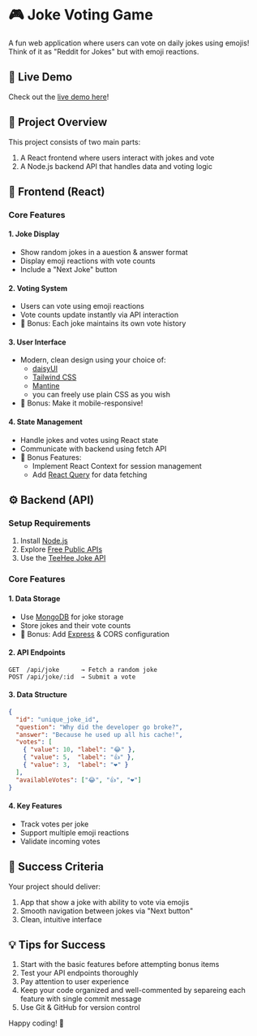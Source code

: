 # 🎮 Joke Voting Game

A fun web application where users can vote on daily jokes using emojis! Think of it as "Reddit for Jokes" but with emoji reactions.

## 📱 Live Demo
Check out the [live demo here](https://guess-the-word-ochre.vercel.app/vote-game)!


## 🎯 Project Overview

This project consists of two main parts:
1. A React frontend where users interact with jokes and vote
2. A Node.js backend API that handles data and voting logic

## 🎨 Frontend (React)

### Core Features

#### 1. Joke Display
- Show random jokes in a auestion & answer format
- Display emoji reactions with vote counts
- Include a "Next Joke" button

#### 2. Voting System
- Users can vote using emoji reactions
- Vote counts update instantly via API interaction
- 🌟 Bonus: Each joke maintains its own vote history


#### 3. User Interface
- Modern, clean design using your choice of:
  - [daisyUI](https://daisyui.com/) 
  - [Tailwind CSS](https://tailwindcss.com/)
  - [Mantine](https://mantine.dev/)
  - you can freely use plain CSS as you wish
- 🌟 Bonus: Make it mobile-responsive!

#### 4. State Management
- Handle jokes and votes using React state
- Communicate with backend using fetch API
- 🌟 Bonus Features:
  - Implement React Context for session management
  - Add [React Query](https://tanstack.com/query/latest) for data fetching

## ⚙️ Backend (API)

### Setup Requirements
1. Install [Node.js](https://nodejs.org/en)
2. Explore [Free Public APIs](https://www.freepublicapis.com/)
3. Use the [TeeHee Joke API](https://www.freepublicapis.com/teehee-joke-api)

### Core Features

#### 1. Data Storage
- Use [MongoDB](https://www.mongodb.com/) for joke storage
- Store jokes and their vote counts
- 🌟 Bonus: Add [Express](https://expressjs.com/) & CORS configuration

#### 2. API Endpoints
```
GET  /api/joke      → Fetch a random joke
POST /api/joke/:id  → Submit a vote
```

#### 3. Data Structure
```json
{
  "id": "unique_joke_id",
  "question": "Why did the developer go broke?",
  "answer": "Because he used up all his cache!",
  "votes": [
    { "value": 10, "label": "😂" },
    { "value": 5,  "label": "👍" },
    { "value": 3,  "label": "❤️" }
  ],
  "availableVotes": ["😂", "👍", "❤️"]
}
```

#### 4. Key Features
- Track votes per joke
- Support multiple emoji reactions
- Validate incoming votes

## 🎉 Success Criteria

Your project should deliver:
1. App that show a joke with ability to vote via emojis
2. Smooth navigation between jokes via "Next button"
3. Clean, intuitive interface

## 💡 Tips for Success

1. Start with the basic features before attempting bonus items
2. Test your API endpoints thoroughly
3. Pay attention to user experience
4. Keep your code organized and well-commented by separeing each feature with single commit message
5. Use Git & GitHub for version control

Happy coding! 🚀
